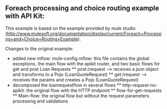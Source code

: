 Foreach processing and choice routing example with API Kit:
----------------------------------------------

This example is based on the example provided by mule studio (http://www.mulesoft.org/documentation/display/current/Foreach+Processing+and+Choice+Routing+Example).

Changes to the original example:

* added new mflow: mule-config.mflow: this file contains the global exceptions, the main flow with the apikit router, and two basic flows for get and post Loan Requests
** post:/request --> receives a json object and transforms to a Pojo (LoanQuoteRequest)
** get:/request --> receives the params and creates a Pojo (LoanQuoteRequest)
* decomposed the loanrequestflow in several flows
** http-request-no-apikit: the original flow with the HTTP endpoint
** flow-for-get-requests
** Main-flow: the original flow but without the request parameters processing and validations 
